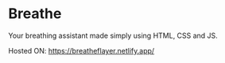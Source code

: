 # Breathe
Your breathing assistant made simply using HTML, CSS and JS.

Hosted ON: https://breatheflayer.netlify.app/
